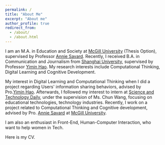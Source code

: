```yaml
---
permalink: /
title: "About Me"
excerpt: "About me"
author_profile: true
redirect_from: 
  - /about/
  - /about.html
---
```


I am an M.A. in Education and Society at [McGill University](https://www.mcgill.ca/) (Thesis Option), supervised by Professor [Annie Savard](https://www.mcgill.ca/dise/annie-savard). Recently, I received B.A. in Communication and Journalism from [Shanghai University](https://www.shu.edu.cn/), supervised by Professor [Yimin Hao](https://baike.baidu.com/item/%E9%83%9D%E4%B8%80%E6%B0%91/3922983). My research interests include Computational Thinking, Digital Learning and Cognitive Development.



My interest in Digital Learning and Computational Thinking when I did a project regarding Users' information sharing behaviors, advised by Pro.[Yimin Hao](https://baike.baidu.com/item/%E9%83%9D%E4%B8%80%E6%B0%91/3922983/). Afterwards, I followed my interest to intern at [Science and Technology Daily](http://www.stdaily.com/English/ChinaNews/common_list.shtml//), under the supervision of Ms. Chun Wang, focusing on educational technologies, technology industries. Recently, I work on a project related to Computational Thinking and Cognitive development, advised by Pro. [Annie Savard](https://www.mcgill.ca/dise/annie-savard) at [McGill University](https://www.mcgill.ca/).



I am also an enthusiast in Front-End, Human-Computer Interaction, who want to help women in Tech.



Here is my CV.
